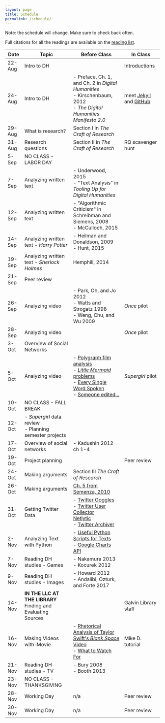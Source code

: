 ```yaml
---
layout: page
title: Schedule
permalink: /schedule/
---
```


Note: the schedule will change. Make sure to check back often.

Full citations for all the readings are available on the [reading list]({{site.baseurl}}/reading-list/).

|Date|Topic|Before Class|In Class|
|---|---|---|---|
|22-Aug|Intro to DH||Introductions|
|24-Aug|Intro to DH|- Preface, Ch. 1, and Ch. 2 in _Digital Humanities_<br />- Kirschenbaum, 2012<br />- _The Digital Humanities Manifesto 2.0_|meet [Jekyll](https://jekyllrb.com/) and [GitHub](http://www.github.com)|
|29-Aug|What is research?|Section I in _The Craft of Research_||
|31-Aug|Research questions|Section II in _The Craft of Research_|RQ scavenger hunt|
|5-Sep|NO CLASS - LABOR DAY|||
|7-Sep|Analyzing written text|- Underwood, 2015<br />- "Text Analysis" in _Tooling Up for Digital Humanities_||
|12-Sep|Analyzing written text|- "Algorithmic Criticism" in Schreibman and Siemens, 2008<br />- McCulloch, 2015||
|14-Sep|Analyzing written text - *Harry Potter*|- Heilman and Donaldson, 2009<br />- Hunt, 2015||
|19-Sep|Analyzing written text - *Sherlock Holmes*|Hemphill, 2014
|21-Sep|Peer review|||
|26-Sep|Analyzing video|- Park, Oh, and Jo 2012<br />- Watts and Strogatz 1998<br />- Weng, Chu, and Wu 2009<br />|_Once_ pilot|
|28-Sep|Analyzing video||_Once_ pilot|
|3-Oct|Overview of Social Networks|||
|5-Oct|Analyzing video|- [Polygraph film analysis](http://polygraph.cool/films/)<br />- [_Little Mermaid_ problems](https://www.washingtonpost.com/news/wonk/wp/2016/01/25/researchers-have-discovered-a-major-problem-with-the-little-mermaid-and-other-disney-movies/)<br />- [Every Single Word Spoken](http://everysinglewordspoken.tumblr.com/)<br />- [Someone edited...](http://www.theverge.com/2015/7/9/8920221/tumblr-dylan-marron-representation-race-Hollywood-film)|_Supergirl_ pilot|
|10-Oct|NO CLASS - FALL BREAK|||
|12-Oct|- _Supergirl_ data review<br/> - Planning semester projects|||
|17-Oct|Overview of social networks|- Kadushin 2012 ch 1-4||
|19-Oct|Project planning ||Peer review|
|24-Oct|Making arguments|Section III _The Craft of Research_||
|26-Oct|Making arguments|[Ch. 5 from Semenza, 2010](https://www.dropbox.com/s/mzka6oyp3ura2bd/Semenza%202010%20Ch%205.pdf?dl=0)|
|31-Oct|Getting Twitter Data|- [Twitter Goggles](https://github.com/libbyh/TwitterGoggles)<br />- [Twitter User Collector](https://github.com/casmlab/twitter_user_collector)<br />[Netlytic](https://netlytic.org/)<br />- [Twitter Archiver](https://chrome.google.com/webstore/detail/twitter-archiver/pkanpfekacaojdncfgbjadedbggbbphi)||
|2-Nov|Analyzing Text with Python|- [Useful Python Scripts for Texts](https://github.com/libbyh/upst)<br />- [Google Charts API](https://developers.google.com/chart/)||
|7-Nov|Reading DH studies - Games|- Nakamura 2013<br />- Kocurek 2012||
|9-Nov|Reading DH studies - Images|- Howard 2012<br />- Andalibi, Ozturk, and Forte 2017||
|14-Nov|<strong>IN THE LLC AT THE LIBRARY</strong><br />Finding and Evaluating Sources||Galvin Library staff|
|16-Nov|Making Videos with iMovie|- [Rhetorical Analysis of Taylor Swift's *Blank Space* Video](https://www.youtube.com/watch?v=3bgL8y3xHYo)<br />- [What to Watch For]({{site.baseurl}}/blog/notes/2016/10/26/what-to-watch-for.html)|Mike D. tutorial|
|21-Nov|Reading DH studies - TV|- Bury 2008<br />- Booth 2013||
|23-Nov|NO CLASS - THANKSGIVING|||
|28-Nov|Working Day|n/a|Peer review|
|30-Nov|Working Day|n/a|Peer review|